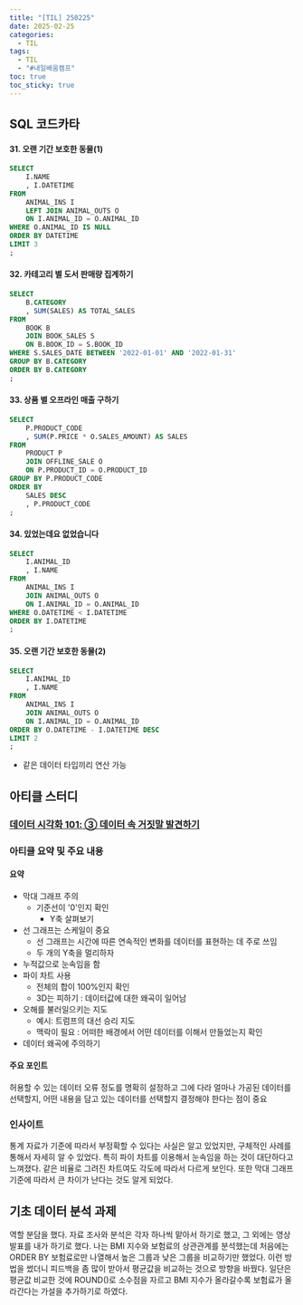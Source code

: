```yaml
---
title: "[TIL] 250225"
date: 2025-02-25
categories:
  - TIL
tags:
  - TIL
  - "#내일배움캠프"
toc: true
toc_sticky: true
---
```


## SQL 코드카타

#### 31. 오랜 기간 보호한 동물(1)
```sql
SELECT
    I.NAME
    , I.DATETIME
FROM 
    ANIMAL_INS I
    LEFT JOIN ANIMAL_OUTS O
    ON I.ANIMAL_ID = O.ANIMAL_ID
WHERE O.ANIMAL_ID IS NULL
ORDER BY DATETIME
LIMIT 3
;
```

#### 32. 카테고리 별 도서 판매량 집계하기
```sql
SELECT
    B.CATEGORY
    , SUM(SALES) AS TOTAL_SALES
FROM 
    BOOK B
    JOIN BOOK_SALES S
    ON B.BOOK_ID = S.BOOK_ID
WHERE S.SALES_DATE BETWEEN '2022-01-01' AND '2022-01-31'
GROUP BY B.CATEGORY
ORDER BY B.CATEGORY
;
```

#### 33. 상품 별 오프라인 매출 구하기
```sql
SELECT
    P.PRODUCT_CODE
    , SUM(P.PRICE * O.SALES_AMOUNT) AS SALES
FROM 
    PRODUCT P
    JOIN OFFLINE_SALE O
    ON P.PRODUCT_ID = O.PRODUCT_ID
GROUP BY P.PRODUCT_CODE
ORDER BY 
    SALES DESC
    , P.PRODUCT_CODE
;
```

#### 34. 있었는데요 없었습니다
```sql
SELECT
    I.ANIMAL_ID
    , I.NAME
FROM 
    ANIMAL_INS I
    JOIN ANIMAL_OUTS O
    ON I.ANIMAL_ID = O.ANIMAL_ID
WHERE O.DATETIME < I.DATETIME
ORDER BY I.DATETIME
;
```

#### 35. 오랜 기간 보호한 동물(2)
```sql
SELECT
    I.ANIMAL_ID
    , I.NAME
FROM 
    ANIMAL_INS I
    JOIN ANIMAL_OUTS O
    ON I.ANIMAL_ID = O.ANIMAL_ID
ORDER BY O.DATETIME - I.DATETIME DESC
LIMIT 2
;
```
- 같은 데이터 타입끼리 연산 가능

## 아티클 스터디

### [데이터 시각화 101: ③ 데이터 속 거짓말 발견하기](https://yozm.wishket.com/magazine/detail/1821/)

### 아티클 요약 및 주요 내용
#### 요약
- 막대 그래프 주의
    -  기준선이 '0'인지 확인
       -  Y축 살펴보기
-  선 그래프는 스케일이 중요
      - 선 그래프는 시간에 따른 연속적인 변화를 데이터를 표현하는 데 주로 쓰임
      -  두 개의 Y축을 멀리하자
-  누적값으로 눈속임을 함
-  파이 차트 사용
      -  전체의 합이 100%인지 확인
     -  3D는 피하기 : 데이터값에 대한 왜곡이 일어남
-  오해를 불러일으키는 지도
      -  예시: 트럼프의 대선 승리 지도
      -  맥락이 필요 : 어떠한 배경에서 어떤 데이터를 이해서 만들었는지 확인
-  데이터 왜곡에 주의하기
#### 주요 포인트 
허용할 수 있는 데이터 오류 정도를 명확히 설정하고 그에 다라 얼마나 가공된 데이터를 선택할지, 어떤 내용을 담고 있는 데이터를 선택할지 결정해야 한다는 점이 중요

### 인사이트
통계 자료가 기준에 따라서 부정확할 수 있다는 사실은 알고 있었지만, 구체적인 사례를 통해서 자세히 알 수 있었다. 특히 파이 차트를 이용해서 눈속임을 하는 것이 대단하다고 느껴졌다. 같은 비율로 그려진 차트여도 각도에 따라서 다르게 보인다. 또한 막대 그래프 기준에 따라서 큰 차이가 난다는 것도 알게 되었다.

## 기초 데이터 분석 과제

역할 분담을 했다. 자료 조사와 분석은 각자 하나씩 맡아서 하기로 했고, 그 외에는 영상 발표를 내가 하기로 했다. 나는 BMI 지수와 보험료의 상관관계를 분석했는데 처음에는 ORDER BY 보험료로만 나열해서 높은 그룹과 낮은 그룹을 비교하기만 했었다. 이런 방법을 썼더니 피드백을 좀 많이 받아서 평균값을 비교하는 것으로 방향을 바꿨다. 일단은 평균값 비교한 것에 ROUND()로 소수점을 자르고 BMI 지수가 올라갈수록 보험료가 올라간다는 가설을 추가하기로 하였다.
